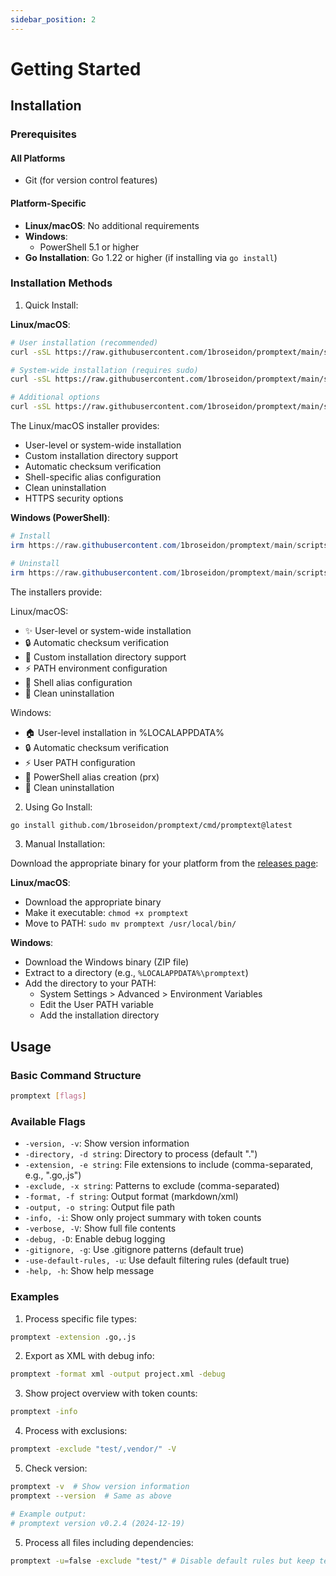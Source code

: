```yaml
---
sidebar_position: 2
---
```


# Getting Started

## Installation

### Prerequisites

#### All Platforms

- Git (for version control features)

#### Platform-Specific

- **Linux/macOS**: No additional requirements
- **Windows**:
  - PowerShell 5.1 or higher
- **Go Installation**: Go 1.22 or higher (if installing via `go install`)

### Installation Methods

1. Quick Install:

**Linux/macOS**:

```bash
# User installation (recommended)
curl -sSL https://raw.githubusercontent.com/1broseidon/promptext/main/scripts/install.sh | bash --user

# System-wide installation (requires sudo)
curl -sSL https://raw.githubusercontent.com/1broseidon/promptext/main/scripts/install.sh | sudo bash

# Additional options
curl -sSL https://raw.githubusercontent.com/1broseidon/promptext/main/scripts/install.sh | bash --help
```

The Linux/macOS installer provides:

- User-level or system-wide installation
- Custom installation directory support
- Automatic checksum verification
- Shell-specific alias configuration
- Clean uninstallation
- HTTPS security options

**Windows (PowerShell)**:

```powershell
# Install
irm https://raw.githubusercontent.com/1broseidon/promptext/main/scripts/install.ps1 | iex

# Uninstall
irm https://raw.githubusercontent.com/1broseidon/promptext/main/scripts/install.ps1 | iex -Uninstall
```

The installers provide:

Linux/macOS:

- ✨ User-level or system-wide installation
- 🔒 Automatic checksum verification
- 📁 Custom installation directory support
- ⚡ PATH environment configuration
- 💫 Shell alias configuration
- 🔄 Clean uninstallation

Windows:

- 🏠 User-level installation in %LOCALAPPDATA%
- 🔒 Automatic checksum verification
- ⚡ User PATH configuration
- 💫 PowerShell alias creation (prx)
- 🔄 Clean uninstallation

2. Using Go Install:

```bash
go install github.com/1broseidon/promptext/cmd/promptext@latest
```

3. Manual Installation:

Download the appropriate binary for your platform from the [releases page](https://github.com/1broseidon/promptext/releases):

**Linux/macOS**:

- Download the appropriate binary
- Make it executable: `chmod +x promptext`
- Move to PATH: `sudo mv promptext /usr/local/bin/`

**Windows**:

- Download the Windows binary (ZIP file)
- Extract to a directory (e.g., `%LOCALAPPDATA%\promptext`)
- Add the directory to your PATH:
  - System Settings > Advanced > Environment Variables
  - Edit the User PATH variable
  - Add the installation directory

## Usage

### Basic Command Structure

```bash
promptext [flags]
```

### Available Flags

- `-version, -v`: Show version information
- `-directory, -d string`: Directory to process (default ".")
- `-extension, -e string`: File extensions to include (comma-separated, e.g., ".go,.js")
- `-exclude, -x string`: Patterns to exclude (comma-separated)
- `-format, -f string`: Output format (markdown/xml)
- `-output, -o string`: Output file path
- `-info, -i`: Show only project summary with token counts
- `-verbose, -V`: Show full file contents
- `-debug, -D`: Enable debug logging
- `-gitignore, -g`: Use .gitignore patterns (default true)
- `-use-default-rules, -u`: Use default filtering rules (default true)
- `-help, -h`: Show help message

### Examples

1. Process specific file types:

```bash
promptext -extension .go,.js
```

2. Export as XML with debug info:

```bash
promptext -format xml -output project.xml -debug
```

3. Show project overview with token counts:

```bash
promptext -info
```

4. Process with exclusions:

```bash
promptext -exclude "test/,vendor/" -V
```

5. Check version:

```bash
promptext -v  # Show version information
promptext --version  # Same as above

# Example output:
# promptext version v0.2.4 (2024-12-19)
```

5. Process all files including dependencies:

```bash
promptext -u=false -exclude "test/" # Disable default rules but keep test/ excluded
```
